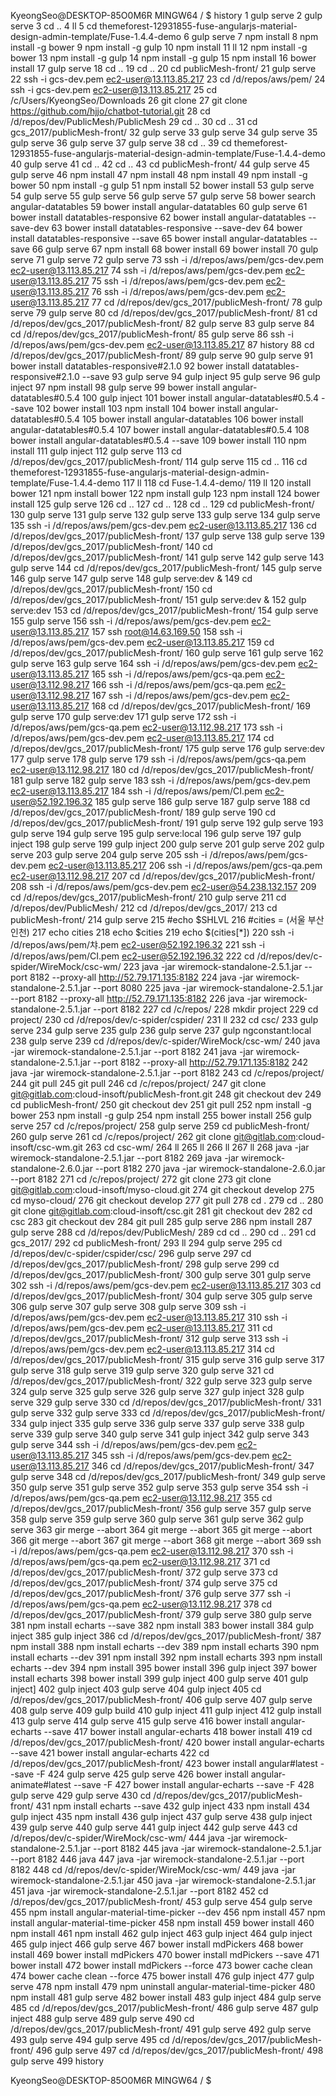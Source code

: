 
KyeongSeo@DESKTOP-85O0M6R MINGW64 /
$ history
    1  gulp serve
    2  gulp serve
    3  cd ..
    4  ll
    5  cd themeforest-12931855-fuse-angularjs-material-design-admin-template/Fuse-1.4.4-demo
    6  gulp serve
    7  npm install
    8  npm install -g bower
    9  npm install -g gulp
   10  npm install
   11  ll
   12  npm install -g bower
   13  npm install -g gulp
   14  npm install -g gulp
   15  npm install
   16  bower install
   17  gulp serve
   18  cd ..
   19  cd ..
   20  cd publicMesh-front/
   21  gulp serve
   22  ssh -i gcs-dev.pem ec2-user@13.113.85.217
   23  cd /d/repos/aws/pem/
   24  ssh -i gcs-dev.pem ec2-user@13.113.85.217
   25  cd /c/Users/KyeongSeo/Downloads
   26  git clone
   27  git clone https://github.com/hjjo/chatbot-tutorial.git
   28  cd /d/repos/dev/PublicMesh/PublicMesh
   29  cd ..
   30  cd ..
   31  cd gcs_2017/publicMesh-front/
   32  gulp serve
   33  gulp serve
   34  gulp serve
   35  gulp serve
   36  gulp serve
   37  gulp serve
   38  cd ..
   39  cd themeforest-12931855-fuse-angularjs-material-design-admin-template/Fuse-1.4.4-demo
   40  gulp serve
   41  cd ..
   42  cd ..
   43  cd publicMesh-front/
   44  gulp serve
   45  gulp serve
   46  npm install
   47  npm install
   48  npm install
   49  npm install -g bower
   50  npm install -g gulp
   51  npm install
   52  bower install
   53  gulp serve
   54  gulp serve
   55  gulp serve
   56  gulp serve
   57  gulp serve
   58  bower search angular-datatables
   59  bower install angular-datatables
   60  gulp serve
   61  bower install datatables-responsive
   62  bower install angular-datatables --save-dev
   63  bower install datatables-responsive --save-dev
   64  bower install datatables-responsive --save
   65  bower install angular-datatables --save
   66  gulp serve
   67  npm install
   68  bower install
   69  bower install
   70  gulp serve
   71  gulp serve
   72  gulp serve
   73  ssh -i /d/repos/aws/pem/gcs-dev.pem ec2-user@13.113.85.217
   74  ssh -i /d/repos/aws/pem/gcs-dev.pem ec2-user@13.113.85.217
   75  ssh -i /d/repos/aws/pem/gcs-dev.pem ec2-user@13.113.85.217
   76  ssh -i /d/repos/aws/pem/gcs-dev.pem ec2-user@13.113.85.217
   77  cd /d/repos/dev/gcs_2017/publicMesh-front/
   78  gulp serve
   79  gulp serve
   80  cd /d/repos/dev/gcs_2017/publicMesh-front/
   81  cd /d/repos/dev/gcs_2017/publicMesh-front/
   82  gulp serve
   83  gulp serve
   84  cd /d/repos/dev/gcs_2017/publicMesh-front/
   85  gulp serve
   86  ssh -i /d/repos/aws/pem/gcs-dev.pem ec2-user@13.113.85.217
   87  history
   88  cd /d/repos/dev/gcs_2017/publicMesh-front/
   89  gulp serve
   90  gulp serve
   91  bower install datatables-responsive#2.1.0
   92  bower install datatables-responsive#2.1.0 --save
   93  gulp serve
   94  gulp inject
   95  gulp serve
   96  gulp inject
   97  npm install
   98  gulp serve
   99  bower install angular-datatables#0.5.4
  100  gulp inject
  101  bower install angular-datatables#0.5.4 --save
  102  bower install
  103  npm install
  104  bower install angular-datatables#0.5.4
  105  bower install angular-datatables
  106  bower install angular-datatables#0.5.4
  107  bower install angular-datatables#0.5.4
  108  bower install angular-datatables#0.5.4 --save
  109  bower install
  110  npm install
  111  gulp inject
  112  gulp serve
  113  cd /d/repos/dev/gcs_2017/publicMesh-front/
  114  gulp serve
  115  cd ..
  116  cd themeforest-12931855-fuse-angularjs-material-design-admin-template/Fuse-1.4.4-demo
  117  ll
  118  cd Fuse-1.4.4-demo/
  119  ll
  120  install bower
  121  npm install bower
  122  npm install gulp
  123  npm install
  124  bower install
  125  gulp serve
  126  cd ..
  127  cd ..
  128  cd ..
  129  cd publicMesh-front/
  130  gulp serve
  131  gulp serve
  132  gulp serve
  133  gulp serve
  134  gulp serve
  135  ssh -i /d/repos/aws/pem/gcs-dev.pem ec2-user@13.113.85.217
  136  cd /d/repos/dev/gcs_2017/publicMesh-front/
  137  gulp serve
  138  gulp serve
  139  /d/repos/dev/gcs_2017/publicMesh-front/
  140  cd /d/repos/dev/gcs_2017/publicMesh-front/
  141  gulp serve
  142  gulp serve
  143  gulp serve
  144  cd /d/repos/dev/gcs_2017/publicMesh-front/
  145  gulp serve
  146  gulp serve
  147  gulp serve
  148  gulp serve:dev &
  149  cd /d/repos/dev/gcs_2017/publicMesh-front/
  150  cd /d/repos/dev/gcs_2017/publicMesh-front/
  151  gulp serve:dev &
  152  gulp serve:dev
  153  cd /d/repos/dev/gcs_2017/publicMesh-front/
  154  gulp serve
  155  gulp serve
  156  ssh -i /d/repos/aws/pem/gcs-dev.pem ec2-user@13.113.85.217
  157  ssh root@14.63.169.50
  158  ssh -i /d/repos/aws/pem/gcs-dev.pem ec2-user@13.113.85.217
  159  cd /d/repos/dev/gcs_2017/publicMesh-front/
  160  gulp serve
  161  gulp serve
  162  gulp serve
  163  gulp serve
  164  ssh -i /d/repos/aws/pem/gcs-dev.pem ec2-user@13.113.85.217
  165  ssh -i /d/repos/aws/pem/gcs-qa.pem ec2-user@13.112.98.217
  166  ssh -i /d/repos/aws/pem/gcs-qa.pem ec2-user@13.112.98.217
  167  ssh -i /d/repos/aws/pem/gcs-dev.pem ec2-user@13.113.85.217
  168  cd /d/repos/dev/gcs_2017/publicMesh-front/
  169  gulp serve
  170  gulp serve:dev
  171  gulp serve
  172  ssh -i /d/repos/aws/pem/gcs-qa.pem ec2-user@13.112.98.217
  173  ssh -i /d/repos/aws/pem/gcs-dev.pem ec2-user@13.113.85.217
  174  cd /d/repos/dev/gcs_2017/publicMesh-front/
  175  gulp serve
  176  gulp serve:dev
  177  gulp serve
  178  gulp serve
  179  ssh -i /d/repos/aws/pem/gcs-qa.pem ec2-user@13.112.98.217
  180  cd /d/repos/dev/gcs_2017/publicMesh-front/
  181  gulp serve
  182  gulp serve
  183  ssh -i /d/repos/aws/pem/gcs-dev.pem ec2-user@13.113.85.217
  184  ssh -i /d/repos/aws/pem/CI.pem ec2-user@52.192.196.32
  185  gulp serve
  186  gulp serve
  187  gulp serve
  188  cd /d/repos/dev/gcs_2017/publicMesh-front/
  189  gulp serve
  190  cd /d/repos/dev/gcs_2017/publicMesh-front/
  191  gulp serve
  192  gulp serve
  193  gulp serve
  194  gulp serve
  195  gulp serve:local
  196  gulp serve
  197  gulp inject
  198  gulp serve
  199  gulp inject
  200  gulp serve
  201  gulp serve
  202  gulp serve
  203  gulp serve
  204  gulp serve
  205  ssh -i /d/repos/aws/pem/gcs-dev.pem ec2-user@13.113.85.217
  206  ssh -i /d/repos/aws/pem/gcs-qa.pem ec2-user@13.112.98.217
  207  cd /d/repos/dev/gcs_2017/publicMesh-front/
  208  ssh -i /d/repos/aws/pem/gcs-dev.pem ec2-user@54.238.132.157
  209  cd /d/repos/dev/gcs_2017/publicMesh-front/
  210  gulp serve
  211  cd /d/repos/dev/PublicMesh/
  212  cd /d/repos/dev/gcs_2017/
  213  cd publicMesh-front/
  214  gulp serve
  215  #echo $SHLVL
  216  #cities = (서울 부산 인천)
  217  echo cities
  218  echo $cities
  219  echo $(cities[*])
  220  ssh -i /d/repos/aws/pem/챠.pem ec2-user@52.192.196.32
  221  ssh -i /d/repos/aws/pem/CI.pem ec2-user@52.192.196.32
  222  cd /d/repos/dev/c-spider/WireMock/csc-wm/
  223  java -jar wiremock-standalone-2.5.1.jar --port 8182 --proxy-all http://52.79.171.135:8182
  224  java -jar wiremock-standalone-2.5.1.jar --port 8080
  225  java -jar wiremock-standalone-2.5.1.jar --port 8182 --proxy-all http://52.79.171.135:8182
  226  java -jar wiremock-standalone-2.5.1.jar --port 8182
  227  cd /c/repos/
  228  mkdir project
  229  cd project/
  230  cd /d/repos/dev/c-spider/cspider/
  231  ll
  232  cd csc/
  233  gulp serve
  234  gulp serve
  235  gulp
  236  gulp serve
  237  gulp ngconstant:local
  238  gulp serve
  239  cd /d/repos/dev/c-spider/WireMock/csc-wm/
  240  java -jar wiremock-standalone-2.5.1.jar --port 8182
  241  java -jar wiremock-standalone-2.5.1.jar --port 8182 --proxy-all http://52.79.171.135:8182
  242  java -jar wiremock-standalone-2.5.1.jar --port 8182
  243  cd /c/repos/project/
  244  git pull
  245  git pull
  246  cd /c/repos/project/
  247  git clone git@gitlab.com:cloud-insoft/publicMesh-front.git
  248  git checkout dev
  249  cd publicMesh-front/
  250  git checkout dev
  251  git pull
  252  npm install -g bower
  253  npm install -g gulp
  254  npm install
  255  bower install
  256  gulp serve
  257  cd /c/repos/project/
  258  gulp serve
  259  cd publicMesh-front/
  260  gulp serve
  261  cd /c/repos/project/
  262  git clone git@gitlab.com:cloud-insoft/csc-wm.git
  263  cd csc-wm/
  264  ll
  265  ll
  266  ll
  267  ll
  268  java -jar wiremock-standalone-2.5.1.jar --port 8182
  269  java -jar wiremock-standalone-2.6.0.jar --port 8182
  270  java -jar wiremock-standalone-2.6.0.jar --port 8182
  271  cd /c/repos/project/
  272  git clone
  273  git clone git@gitlab.com:cloud-insoft/myso-cloud.git
  274  git checkout develop
  275  cd myso-cloud/
  276  git checkout develop
  277  git pull
  278  cd .
  279  cd ..
  280  git clone git@gitlab.com:cloud-insoft/csc.git
  281  git checkout dev
  282  cd csc
  283  git checkout dev
  284  git pull
  285  gulp serve
  286  npm install
  287  gulp serve
  288  cd /d/repos/dev/PublicMesh/
  289  cd cd ..
  290  cd ..
  291  cd gcs_2017/
  292  cd publicMesh-front/
  293  ll
  294  gulp serve
  295  cd /d/repos/dev/c-spider/cspider/csc/
  296  gulp serve
  297  cd /d/repos/dev/gcs_2017/publicMesh-front/
  298  gulp serve
  299  cd /d/repos/dev/gcs_2017/publicMesh-front/
  300  gulp serve
  301  gulp serve
  302  ssh -i /d/repos/aws/pem/gcs-dev.pem ec2-user@13.113.85.217
  303  cd /d/repos/dev/gcs_2017/publicMesh-front/
  304  gulp serve
  305  gulp serve
  306  gulp serve
  307  gulp serve
  308  gulp serve
  309  ssh -i /d/repos/aws/pem/gcs-dev.pem ec2-user@13.113.85.217
  310  ssh -i /d/repos/aws/pem/gcs-dev.pem ec2-user@13.113.85.217
  311  cd /d/repos/dev/gcs_2017/publicMesh-front/
  312  gulp serve
  313  ssh -i /d/repos/aws/pem/gcs-dev.pem ec2-user@13.113.85.217
  314  cd /d/repos/dev/gcs_2017/publicMesh-front/
  315  gulp serve
  316  gulp serve
  317  gulp serve
  318  gulp serve
  319  gulp serve
  320  gulp serve
  321  cd /d/repos/dev/gcs_2017/publicMesh-front/
  322  gulp serve
  323  gulp serve
  324  gulp serve
  325  gulp serve
  326  gulp serve
  327  gulp inject
  328  gulp serve
  329  gulp serve
  330  cd /d/repos/dev/gcs_2017/publicMesh-front/
  331  gulp serve
  332  gulp serve
  333  cd /d/repos/dev/gcs_2017/publicMesh-front/
  334  gulp inject
  335  gulp serve
  336  gulp serve
  337  gulp serve
  338  gulp serve
  339  gulp serve
  340  gulp serve
  341  gulp inject
  342  gulp serve
  343  gulp serve
  344  ssh -i /d/repos/aws/pem/gcs-dev.pem ec2-user@13.113.85.217
  345  ssh -i /d/repos/aws/pem/gcs-dev.pem ec2-user@13.113.85.217
  346  cd /d/repos/dev/gcs_2017/publicMesh-front/
  347  gulp serve
  348  cd /d/repos/dev/gcs_2017/publicMesh-front/
  349  gulp serve
  350  gulp serve
  351  gulp serve
  352  gulp serve
  353  gulp serve
  354  ssh -i /d/repos/aws/pem/gcs-qa.pem ec2-user@13.112.98.217
  355  cd /d/repos/dev/gcs_2017/publicMesh-front/
  356  gulp serve
  357  gulp serve
  358  gulp serve
  359  gulp serve
  360  gulp serve
  361  gulp serve
  362  gulp serve
  363  gir merge --abort
  364  git merge --abort
  365  git merge --abort
  366  git merge --abort
  367  git merge --abort
  368  git merge --abort
  369  ssh -i /d/repos/aws/pem/gcs-qa.pem ec2-user@13.112.98.217
  370  ssh -i /d/repos/aws/pem/gcs-qa.pem ec2-user@13.112.98.217
  371  cd /d/repos/dev/gcs_2017/publicMesh-front/
  372  gulp serve
  373  cd /d/repos/dev/gcs_2017/publicMesh-front/
  374  gulp serve
  375  cd /d/repos/dev/gcs_2017/publicMesh-front/
  376  gulp serve
  377  ssh -i /d/repos/aws/pem/gcs-qa.pem ec2-user@13.112.98.217
  378  cd /d/repos/dev/gcs_2017/publicMesh-front/
  379  gulp serve
  380  gulp serve
  381  npm install echarts --save
  382  npm install
  383  bower install
  384  gulp inject
  385  gulp inject
  386  cd /d/repos/dev/gcs_2017/publicMesh-front/
  387  npm install
  388  npm install echarts --dev
  389  npm install echarts
  390  npm install echarts --dev
  391  npm install
  392  npm install echarts
  393  npm install echarts --dev
  394  npm install
  395  bower install
  396  gulp inject
  397  bower install echarts
  398  bower install
  399  gulp inject
  400  gulp serve
  401  gulp inject]
  402  gulp inject
  403  gulp serve
  404  gulp inject
  405  cd /d/repos/dev/gcs_2017/publicMesh-front/
  406  gulp serve
  407  gulp serve
  408  gulp serve
  409  gulp build
  410  gulp inject
  411  gulp inject
  412  gulp install
  413  gulp serve
  414  gulp serve
  415  gulp serve
  416  bower install angular-echarts --save
  417  bower install angular-echarts
  418  bower install
  419  cd /d/repos/dev/gcs_2017/publicMesh-front/
  420  bower install angular-echarts --save
  421  bower install angular-echarts
  422  cd /d/repos/dev/gcs_2017/publicMesh-front/
  423  bower install angular#latest --save -F
  424  gulp serve
  425  gulp serve
  426  bower install angular-animate#latest --save -F
  427  bower install angular-echarts --save -F
  428  gulp serve
  429  gulp serve
  430  cd /d/repos/dev/gcs_2017/publicMesh-front/
  431  npm install echarts --save
  432  gulp inject
  433  npm install
  434  gulp inject
  435  npm install
  436  gulp inject
  437  gulp serve
  438  gulp inject
  439  gulp serve
  440  gulp serve
  441  gulp inject
  442  gulp serve
  443  cd /d/repos/dev/c-spider/WireMock/csc-wm/
  444  java -jar wiremock-standalone-2.5.1.jar --port 8182
  445  java -jar wiremock-standalone-2.5.1.jar --port 8182
  446  java
  447  java -jar wiremock-standalone-2.5.1.jar --port 8182
  448  cd /d/repos/dev/c-spider/WireMock/csc-wm/
  449  java -jar wiremock-standalone-2.5.1.jar
  450  java -jar wiremock-standalone-2.5.1.jar
  451  java -jar wiremock-standalone-2.5.1.jar --port 8182
  452  cd /d/repos/dev/gcs_2017/publicMesh-front/
  453  gulp serve
  454  gulp serve
  455  npm install angular-material-time-picker --dev
  456  npm install
  457  npm install angular-material-time-picker
  458  npm install
  459  bower install
  460  npm install
  461  npm install
  462  gulp inject
  463  gulp inject
  464  gulp inject
  465  gulp inject
  466  gulp serve
  467  bower install mdPickers
  468  bower install
  469  bower install mdPickers
  470  bower install mdPickers --save
  471  bower install
  472  bower install mdPickers --force
  473  bower cache clean
  474  bower cache clean --force
  475  bower install
  476  gulp inject
  477  gulp serve
  478  npm install
  479  npm uninstall angular-material-time-picker
  480  npm install
  481  gulp serve
  482  bower install
  483  gulp inject
  484  gulp serve
  485  cd /d/repos/dev/gcs_2017/publicMesh-front/
  486  gulp serve
  487  gulp inject
  488  gulp serve
  489  gulp serve
  490  cd /d/repos/dev/gcs_2017/publicMesh-front/
  491  gulp serve
  492  gulp serve
  493  gulp serve
  494  gulp serve
  495  cd /d/repos/dev/gcs_2017/publicMesh-front/
  496  gulp serve
  497  cd /d/repos/dev/gcs_2017/publicMesh-front/
  498  gulp serve
  499  history

KyeongSeo@DESKTOP-85O0M6R MINGW64 /
$
